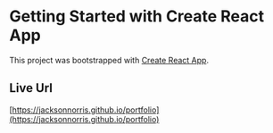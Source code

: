 # Getting Started with Create React App

This project was bootstrapped with [Create React App](https://github.com/facebook/create-react-app).

## Live Url

 [https://jacksonnorris.github.io/portfolio](https://jacksonnorris.github.io/portfolio)


